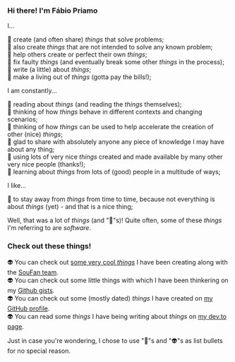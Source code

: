 ### Hi there! I'm Fábio Priamo

I...

👾 create (and often share) *things* that solve problems;  
👾 also create *things* that are not intended to solve any known problem;  
👾 help others create or perfect their own *things*;  
👾 fix faulty *things* (and eventually break some other *things* in the process);  
👾 write (a little) about *things*;  
👾 make a living out of *things* (gotta pay the bills!);  

I am constantly...

👾 reading about *things* (and reading the *things* themselves);  
👾 thinking of how *things* behave in different contexts and changing scenarios;  
👾 thinking of how *things* can be used to help accelerate the creation of other (nice) *things*;  
👾 glad to share with absolutely anyone any piece of knowledge I may have about any thing;  
👾 using lots of very nice *things* created and made available by many other very nice people (thanks!);  
👾 learning about *things* from lots of (good) people in a multitude of ways;  

I like...

👾 to stay away from *things* from time to time, because not everything is about *things* (yet) - and that is a nice thing;

Well, that was a lot of *things* (and "👾"s)! Quite often, some of these *things* I'm referring to are *software*.

### Check out these things!

👽 You can check out [some very cool *things*](https://github.com/soufantech) I have been creating along with the [SouFan team](https://github.com/orgs/soufantech/people).  
👽 You can check out some little things with which I have been thinkering on my [Github gists](https://gist.github.com/fhpriamo).  
👽 You can check out some (mostly dated) *things* I have created on [my GitHub profile](https://github.com/fhpriamo).  
👽 You can read some *things* I have being writing about *things* on [my dev.to page](https://dev.to/fhpriamo).  


Just in case you're wondering, I chose to use "👾"s and "👽"s as list bullets for no special reason.
